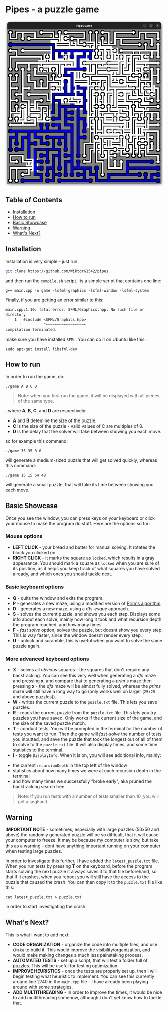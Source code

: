 # Pipes - a puzzle game

![Pipes Showcase](sprites/pipes_showcase.png)

## Table of Contents
- [Installation](#installation)
- [How to run](#how-to-run)
- [Basic Showcase](#basic-showcase)
- [Warning](#warning)
- [What's Next?](#whats-next)

## Installation

Installation is very simple - just run

```bash
git clone https://github.com/WiktorG1542/pipes
```

and then run the `compile.sh` script. Its a simple script that contains one line:

```
g++ main.cpp -o game -lsfml-graphics -lsfml-window -lsfml-system
```

Finally, if you are getting an error similar to this:

```
main.cpp:1:10: fatal error: SFML/Graphics.hpp: No such file or directory
    1 | #include <SFML/Graphics.hpp>
      |          ^~~~~~~~~~~~~~~~~~~
compilation terminated.
```

make sure you have installed `SFML`. You can do it on Ubuntu like this:

```
sudo apt-get install libsfml-dev
```

## How to run

In order to run the game, do:

```
./game A B C D
```

> Note: when you first run the game, it will be displayed with all pieces of the same type.

, where **A**, **B**, **C**, and **D** are respectively:
 * **A** and **B** detemine the size of the puzzle.
 * **C** is the size of the puzzle - valid values of C are multiples of 8.
 * **D** is the delay that the solver will take between showing you each move.

so for example this command:
```
./game 35 35 8 0
```

will generate a medium-sized puzzle that will get solved quickly, whereas this command:

```
./game 15 15 64 48
```

will generate a small puzzle, that will take its time between showing you each move.

## Basic Showcase

Once you see the window, you can press keys on your keyboard or click your mouse to make the program do stuff.
Here are the options so far:

### Mouse options

 * **LEFT CLICK** - your bread and butter for manual solving. It rotates the block you clicked on.
 * **RIGHT CLICK** - it marks the square as `locked`, which results in a gray appearance.
 You should mark a square as `locked` when you are sure of its position, as it helps you
 keep track of what squares you have solved already, and which ones you should tackle next.

### Basic keyboard options

 * **Q** - quits the window and exits the program.
 * **P** - generates a new maze, using a modified version of [Prim's algorithm](https://en.wikipedia.org/wiki/Maze_generation_algorithm#Iterative_randomized_Prim's_algorithm_(without_stack,_without_sets)).
 * **D** - generates a new maze, using a *dfs-esque* approach.
 * **S** - solves the current puzzle, and shows you each step. Displays some info about each solve,
 mainly how long it took and what recursion depth the program reached, and how many times.
 * **F** - *fast solve* option, solves the puzzle, but doesnt show you every step. This is
 way faster, since the window doesnt render every step.
 * **U** - unlock and scramble, this is useful when you want to solve the same puzzle again.

### More advanced keyboard options

 * **X** - solves all *obvious* squares - the squares that don't require any backtracking.
 You can see this very well when generating a *dfs* maze and pressing **x**, and compare
 that to generating a *prim's* maze then pressing **x** - the *dfs* maze will be almost fully
 solved, whereas the *prims* maze will still have a long way to go (only works well on larger
 (`25x25` and above puzzles)).
 * **W** - writes the current puzzle to the `puzzle.txt` file. This lets you save puzzles.
 * **R** - reads the current puzzle from the `puzzle.txt` file. This lets you try puzzles
 you have saved. Only works if the current size of the game, and the size of the saved
 puzzle match.
 * **T** - conduct tests. You will be prompted in the terminal for the number of tests you
 want to run. Then the game will *fast-solve* the number of tests you inputted, and save the
 puzzle that took the longest out of all of them to solve to the `puzzle.txt` file. It will
 also display times, and some time statistics to the terminal. 
 * **I** - toggle `DisplayInfo`. When it is on, you will see additional info, mainly:
  - the current `recursionDepth` in the top left of the window
  - statistics about how many times we were at each recursion depth in the terminal
  - and how many times we successfully "broke early", aka pruned the backtracking search tree.

> Note: If you run tests with a number of tests smaller than 10, you will get a segFault.

## Warning

**IMPORTANT NOTE** - sometimes, especially with large puzzles (50x50 and above) the randomly
generated puzzle will be so difficult, that it will cause your computer to freeze. It may be
because my computer is slow, but take this as a warning - dont have anything important running
on your computer when testing large puzzles.

In order to investigate this further, I have added the `latest_puzzle.txt` file. When you run tests
by pressing **T** on the keyboard, before the program starts solving the next puzzle it always saves
it to that file beforehand, so that if it crashes, when you reboot you will still have the access to
the puzzle that caused the crash. You can then copy it to the `puzzle.txt` file like this:

```
cat latest_puzzle.txt > puzzle.txt
```

in order to start investigating the crash.

## What's Next?

This is what I want to add next:

 * **CODE ORGANIZATION** - organize the code into multiple files, and use `CMake`
 to build it. This would improve the visibility/organization, and would make making
 changes a much less painstaking process.
 * **AUTOMATED TESTS** - set up a script, that will test a folder full of puzzles.
 This will be useful for testing optimization.
 * **IMPROVE HEURISTICS** - once the tests are properly set up, then I will begin
 testing what heuristic to implement. You can see this currently around line 2740
 in the `main.cpp` file - I have already been playing around with some strategies.
 * **ADD MULTITHREADING** - In order to improve the times, it would be nice to add
 multithreading somehow, although I don't yet know how to tackle that.